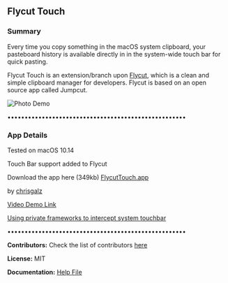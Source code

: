 ## Flycut Touch

### Summary
Every time you copy something in the macOS system clipboard, your pasteboard history is available directly in in the system-wide touch bar for quick pasting.

Flycut Touch is an extension/branch upon [Flycut](https://github.com/TermiT/Flycut), which is a clean and simple clipboard manager for developers. Flycut is based on an open source app called Jumpcut.

![Photo Demo](https://playr.app/downloads/touchscroll.jpg)

••••••••••••••••••••••••••••••••••••••••••••••••••••
### App Details

Tested on macOS 10.14

Touch Bar support added to Flycut

Download the app here (349kb) [FlycutTouch.app](https://playr.app/downloads/FlycutTouch.zip)

by [chrisgalz](https://github.com/chrisgalz)

[Video Demo Link](https://drive.google.com/file/d/1V648N-AH6ntL3hQF2wqBf_fOp1At4xQy/view?usp=sharing)

[Using private frameworks to intercept system touchbar](https://github.com/a2/touch-baer)

••••••••••••••••••••••••••••••••••••••••••••••••••••

**Contributors:**
Check the list of contributors [here](https://github.com/TermiT/Flycut/graphs/contributors)

**License:**
MIT

**Documentation:**
[Help File](help.md)
